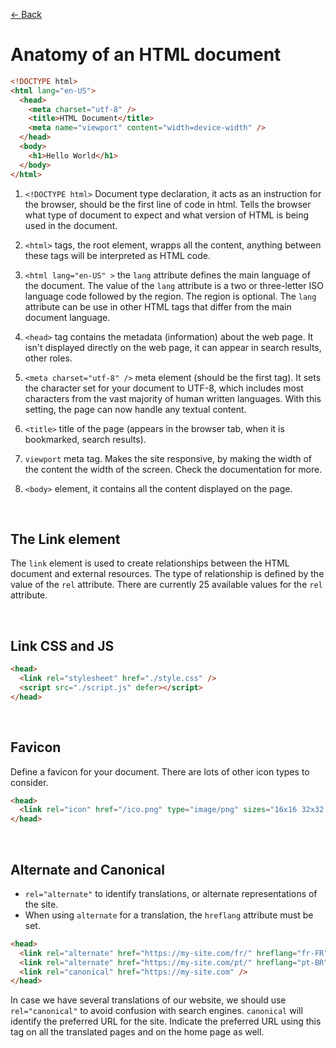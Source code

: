 [&larr; Back](./README.md)

# Anatomy of an HTML document

```html
<!DOCTYPE html>
<html lang="en-US">
  <head>
    <meta charset="utf-8" />
    <title>HTML Document</title>
    <meta name="viewport" content="width=device-width" />
  </head>
  <body>
    <h1>Hello World</h1>
  </body>
</html>
```

1. `<!DOCTYPE html>` Document type declaration, it acts as an instruction for the browser, should be the first line of code in html.
   Tells the browser what type of document to expect and what version of HTML is being used in the document.

2. `<html>` tags, the root element, wrapps all the content, anything between these tags will be interpreted as HTML code.

3. `<html lang="en-US" >` the `lang` attribute defines the main language of the document. The value of the `lang` attribute is a two or three-letter ISO language code followed by the region. The region is optional. The `lang` attribute can be use in other HTML tags that differ from the main document language.

4. `<head>` tag contains the metadata (information) about the web page. It isn't displayed directly on the web page, it can appear in search results, other roles.

5. `<meta charset="utf-8" />` meta element (should be the first tag). It sets the character set for your document to UTF-8, which includes most characters from the vast majority of human written languages. With this setting, the page can now handle any textual content.

6. `<title>` title of the page (appears in the browser tab, when it is bookmarked, search results).

7. `viewport` meta tag. Makes the site responsive, by making the width of the content the width of the screen. Check the documentation for more.

8. `<body>` element, it contains all the content displayed on the page.

<br>

## The Link element

The `link` element is used to create relationships between the HTML document and external resources. The type of relationship is defined by the value of the `rel` attribute. There are currently 25 available values for the `rel` attribute.

<br>

## Link CSS and JS

```html
<head>
  <link rel="stylesheet" href="./style.css" />
  <script src="./script.js" defer></script>
</head>
```

<br>

## Favicon

Define a favicon for your document. There are lots of other icon types to consider.

```html
<head>
  <link rel="icon" href="/ico.png" type="image/png" sizes="16x16 32x32 48x48" />
</head>
```

<br>

## Alternate and Canonical

- `rel="alternate"` to identify translations, or alternate representations of the site.
- When using `alternate` for a translation, the `hreflang` attribute must be set.

```html
<head>
  <link rel="alternate" href="https://my-site.com/fr/" hreflang="fr-FR" />
  <link rel="alternate" href="https://my-site.com/pt/" hreflang="pt-BR" />
  <link rel="canonical" href="https://my-site.com" />
</head>
```

In case we have several translations of our website, we should use `rel="canonical"` to avoid confusion with search engines. `canonical` will identify the preferred URL for the site. Indicate the preferred URL using this tag on all the translated pages and on the home page as well.

<br>

<!-- [`<base />`](https://web.dev/learn/html/document-structure/#base) -->
